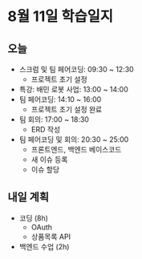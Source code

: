 # 8월 11일 학습일지

## 오늘

- 스크럼 및 팀 페어코딩: 09:30 ~ 12:30
  - 프로젝트 초기 설정
- 특강: 배민 로봇 사업: 13:00 ~ 14:00
- 팀 페어코딩: 14:10 ~ 16:00
  - 프로젝트 초기 설정 완료
- 팀 회의: 17:00 ~ 18:30
  - ERD 작성
- 팀 페어코딩 및 회의: 20:30 ~ 25:00
  - 프론트엔드, 백엔드 베이스코드
  - 새 이슈 등록
  - 이슈 할당

## 내일 계획

- 코딩 (8h)
  - OAuth
  - 상품목록 API
- 백엔드 수업 (2h)
